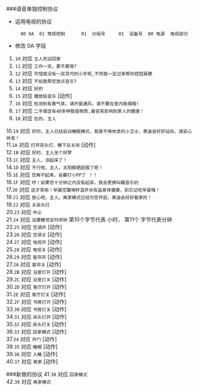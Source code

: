###语音单独控制协议

+ 运用电视的协议

		00 0A  01 常规控制		01	分组号		01	设备号  00	电源	电视部分 
		

+ 修改 0A 字段

		
1. `10` 对应 `主人欢迎回家`<br>
2. `11` 对应 `工作一天，累不累呀?`<br>
3. `12` 对应 `可惜我没有一双灵巧的小手呢,不然我一定过来帮你捏捏肩膀`<br>
4. `13` 对应 `不如我帮您放点音乐?`<br>
5. `14` 对应 `好的`<br>
6. `15` 对应 `播放轻音乐` [动作]<br>
7. `16` 对应 `检测到有害气体，请开窗通风，请不要在室内吸烟哦!`<br>
8. `17` 对应 `二手烟含有40多种致癌物质,最容易影响到家人的健康！`<br>
9. `18` 对应 `在的，主人`<br>

10.`19` 对应 `好的，主人已经启动睡眠模式，我是不用休息的小卫士，莱迪会好好站岗，请安心休息！`<br>
11.`1A` 对应 `打开床头灯、睡下后关闭` [动作]<br>
12.`1B` 对应 `好的，主人坐个好梦`<br>
13.`1C` 对应 `主人，该起床了！`<br>
14.`1D` 对应 `不行啦，主人，太阳都晒屁股了呢！`<br>
15.`1E` 对应 `您再不起来，会要打小PP了 ！！`<br>
16.`1F` 对应 `哼！如果您十分钟之内没有起床，我会更换叫醒音乐的`<br>
17.`20` 对应 `这才乖嘛！早晨空腹喝杯温开水有益身体健康，别忘记吃早餐哦！`<br>
18.`21` 对应 `放心吧，主人。离家模式已经为您开启，莱迪会好好看家的！`<br>
19.`22` 对应 `关床头灯`<br>
20.`23` 对应 `中止`<br>
21.`24` 对应 `设置睡觉定时闹钟` 第10个字节代表 小时， 第11个 字节代表分钟<br>
22.`25` 对应 `空调开` [动作]<br>
23.`26` 对应 `空调关` [动作]<br>
24.`27` 对应 `电视开` [动作]<br>
25.`28` 对应 `电视关` [动作]<br>
26.`29` 对应 `窗帘开` [动作]<br>
27.`2A` 对应 `窗帘关` [动作]<br>
28.`2B` 对应 `浴室灯开` [动作]<br>
29.`2C` 对应 `浴室灯关` [动作]<br>
30.`2D` 对应 `客厅灯开` [动作]<br>
31.`2E` 对应 `客厅灯关` [动作]<br>
32.`2F` 对应 `书房灯开` [动作]<br>
33.`30` 对应 `书房灯关` [动作]<br>
34.`31` 对应 `床头灯开` [动作]<br>
35.`32` 对应 `床头灯关` [动作]<br>
36.`33` 对应 `回家模式` [动作]<br>
37.`34` 对应 `开门` [动作]<br>
38.`35` 对应 `睡眠` [动作]<br>
39.`36` 对应 `入睡` [动作]<br>
40.`37` 对应 `离家` [动作]<br>

###新做的协议
41.`38` 对应 `回家模式` <br>
42.`39` 对应 `离家模式` <br>




	
